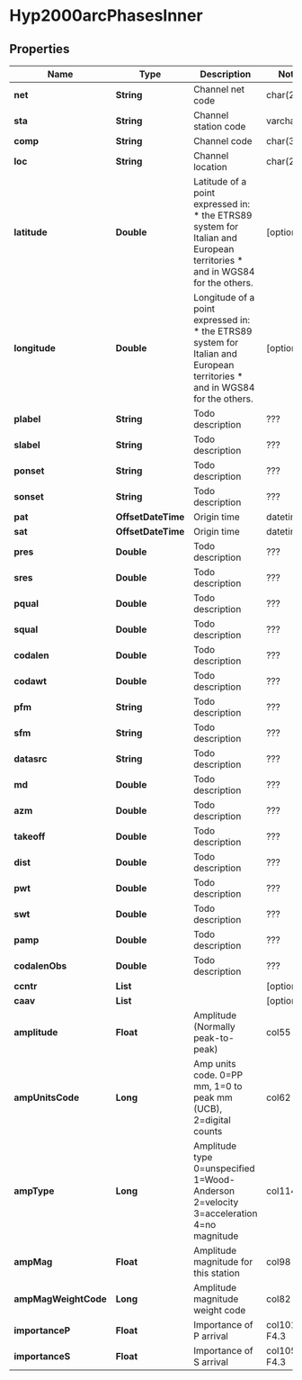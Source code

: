 

# Hyp2000arcPhasesInner


## Properties

| Name | Type | Description | Notes |
|------------ | ------------- | ------------- | -------------|
|**net** | **String** | Channel net code | char(2) |  |
|**sta** | **String** | Channel station code | varchar(5) |  |
|**comp** | **String** | Channel code | char(3) |  |
|**loc** | **String** | Channel location | char(2) |  |
|**latitude** | **Double** | Latitude of a point expressed in:  * the ETRS89 system for Italian and European territories * and in WGS84 for the others. |  [optional] |
|**longitude** | **Double** | Longitude of a point expressed in:  * the ETRS89 system for Italian and European territories * and in WGS84 for the others. |  [optional] |
|**plabel** | **String** | Todo description | ??? |  [optional] |
|**slabel** | **String** | Todo description | ??? |  [optional] |
|**ponset** | **String** | Todo description | ??? |  [optional] |
|**sonset** | **String** | Todo description | ??? |  [optional] |
|**pat** | **OffsetDateTime** | Origin time | datetime(3) |  [optional] |
|**sat** | **OffsetDateTime** | Origin time | datetime(3) |  [optional] |
|**pres** | **Double** | Todo description | ??? |  [optional] |
|**sres** | **Double** | Todo description | ??? |  [optional] |
|**pqual** | **Double** | Todo description | ??? |  [optional] |
|**squal** | **Double** | Todo description | ??? |  [optional] |
|**codalen** | **Double** | Todo description | ??? |  [optional] |
|**codawt** | **Double** | Todo description | ??? |  [optional] |
|**pfm** | **String** | Todo description | ??? |  [optional] |
|**sfm** | **String** | Todo description | ??? |  [optional] |
|**datasrc** | **String** | Todo description | ??? |  [optional] |
|**md** | **Double** | Todo description | ??? |  [optional] |
|**azm** | **Double** | Todo description | ??? |  [optional] |
|**takeoff** | **Double** | Todo description | ??? |  [optional] |
|**dist** | **Double** | Todo description | ??? |  [optional] |
|**pwt** | **Double** | Todo description | ??? |  [optional] |
|**swt** | **Double** | Todo description | ??? |  [optional] |
|**pamp** | **Double** | Todo description | ??? |  [optional] |
|**codalenObs** | **Double** | Todo description | ??? |  [optional] |
|**ccntr** | **List** |  |  [optional] |
|**caav** | **List** |  |  [optional] |
|**amplitude** | **Float** | Amplitude (Normally peak-to-peak) | col55 F7.2 |  [optional] |
|**ampUnitsCode** | **Long** | Amp units code. 0&#x3D;PP mm, 1&#x3D;0 to peak mm (UCB), 2&#x3D;digital counts | col62 I2 |  [optional] |
|**ampType** | **Long** | Amplitude type 0&#x3D;unspecified 1&#x3D;Wood-Anderson 2&#x3D;velocity 3&#x3D;acceleration 4&#x3D;no magnitude | col114 I2 |  [optional] |
|**ampMag** | **Float** | Amplitude magnitude for this station | col98 F3.2 |  [optional] |
|**ampMagWeightCode** | **Long** | Amplitude magnitude weight code | col82 I1 |  [optional] |
|**importanceP** | **Float** | Importance of P arrival | col101 F4.3 |  [optional] |
|**importanceS** | **Float** | Importance of S arrival | col105 F4.3 |  [optional] |



